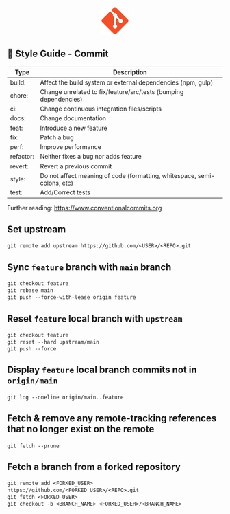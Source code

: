 <div align="center">
  <a href="https://git-scm.com/"><img src="https://github.com/devicons/devicon/blob/master/icons/git/git-plain.svg" title="Git" alt="Git" width="64" height="64"></a>
</div>

## :book: Style Guide - Commit

| Type      | Description                                                              |
| --------- | ------------------------------------------------------------------------ |
| build:    | Affect the build system or external dependencies (npm, gulp)             |
| chore:    | Change unrelated to fix/feature/src/tests (bumping dependencies)         |
| ci:       | Change continuous integration files/scripts                              |
| docs:     | Change documentation                                                     |
| feat:     | Introduce a new feature                                                  |
| fix:      | Patch a bug                                                              |
| perf:     | Improve performance                                                      |
| refactor: | Neither fixes a bug nor adds feature                                     |
| revert:   | Revert a previous commit                                                 |
| style:    | Do not affect meaning of code (formatting, whitespace, semi-colons, etc) |
| test:     | Add/Correct tests                                                        |

Further reading: https://www.conventionalcommits.org

## Set upstream

```gitattributes
git remote add upstream https://github.com/<USER>/<REPO>.git
```

## Sync `feature` branch with `main` branch

```gitattributes
git checkout feature
git rebase main
git push --force-with-lease origin feature
```

## Reset `feature` local branch with `upstream`

```gitattributes
git checkout feature
git reset --hard upstream/main
git push --force
```

## Display `feature` local branch commits not in `origin/main`

```gitattributes
git log --oneline origin/main..feature
```

## Fetch & remove any remote-tracking references that no longer exist on the remote

```gitattributes
git fetch --prune
```

## Fetch a branch from a forked repository

```gitattributes
git remote add <FORKED_USER> https://github.com/<FORKED_USER>/<REPO>.git
git fetch <FORKED_USER>
git checkout -b <BRANCH_NAME> <FORKED_USER>/<BRANCH_NAME>
```
